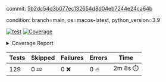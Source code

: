 commit: [5b2dc54d3b077ec132654d8d04eb7244e24ca64b](https://github.com/rcmdnk/homebrew-file/tree/5b2dc54d3b077ec132654d8d04eb7244e24ca64b)

condition: branch=main, os=macos-latest, python_version=3.9

[![test](https://github.com/rcmdnk/homebrew-file/actions/workflows/test.yml/badge.svg)](https://github.com/rcmdnk/homebrew-file/actions/runs/15961527833)
<a href="https://github.com/rcmdnk/homebrew-file/blob/5b2dc54d3b077ec132654d8d04eb7244e24ca64b/README.md"><img alt="Coverage" src="https://img.shields.io/badge/Coverage-62%25-yellow.svg" /></a><details><summary>Coverage Report </summary><table><tr><th>File</th><th>Stmts</th><th>Miss</th><th>Cover</th><th>Missing</th></tr><tbody><tr><td colspan="5"><b>bin</b></td></tr><tr><td>&nbsp; &nbsp;<a href="https://github.com/rcmdnk/homebrew-file/blob/5b2dc54d3b077ec132654d8d04eb7244e24ca64b/bin/brew-file">brew-file</a></td><td>2162</td><td>815</td><td>62%</td><td><a href="https://github.com/rcmdnk/homebrew-file/blob/5b2dc54d3b077ec132654d8d04eb7244e24ca64b/bin/brew-file#L56-L62">56&ndash;62</a>, <a href="https://github.com/rcmdnk/homebrew-file/blob/5b2dc54d3b077ec132654d8d04eb7244e24ca64b/bin/brew-file#L149">149</a>, <a href="https://github.com/rcmdnk/homebrew-file/blob/5b2dc54d3b077ec132654d8d04eb7244e24ca64b/bin/brew-file#L161">161</a>, <a href="https://github.com/rcmdnk/homebrew-file/blob/5b2dc54d3b077ec132654d8d04eb7244e24ca64b/bin/brew-file#L164">164</a>, <a href="https://github.com/rcmdnk/homebrew-file/blob/5b2dc54d3b077ec132654d8d04eb7244e24ca64b/bin/brew-file#L213">213</a>, <a href="https://github.com/rcmdnk/homebrew-file/blob/5b2dc54d3b077ec132654d8d04eb7244e24ca64b/bin/brew-file#L307">307</a>, <a href="https://github.com/rcmdnk/homebrew-file/blob/5b2dc54d3b077ec132654d8d04eb7244e24ca64b/bin/brew-file#L310">310</a>, <a href="https://github.com/rcmdnk/homebrew-file/blob/5b2dc54d3b077ec132654d8d04eb7244e24ca64b/bin/brew-file#L378-L380">378&ndash;380</a>, <a href="https://github.com/rcmdnk/homebrew-file/blob/5b2dc54d3b077ec132654d8d04eb7244e24ca64b/bin/brew-file#L389-L390">389&ndash;390</a>, <a href="https://github.com/rcmdnk/homebrew-file/blob/5b2dc54d3b077ec132654d8d04eb7244e24ca64b/bin/brew-file#L484">484</a>, <a href="https://github.com/rcmdnk/homebrew-file/blob/5b2dc54d3b077ec132654d8d04eb7244e24ca64b/bin/brew-file#L490-L493">490&ndash;493</a>, <a href="https://github.com/rcmdnk/homebrew-file/blob/5b2dc54d3b077ec132654d8d04eb7244e24ca64b/bin/brew-file#L531-L555">531&ndash;555</a>, <a href="https://github.com/rcmdnk/homebrew-file/blob/5b2dc54d3b077ec132654d8d04eb7244e24ca64b/bin/brew-file#L559-L567">559&ndash;567</a>, <a href="https://github.com/rcmdnk/homebrew-file/blob/5b2dc54d3b077ec132654d8d04eb7244e24ca64b/bin/brew-file#L693">693</a>, <a href="https://github.com/rcmdnk/homebrew-file/blob/5b2dc54d3b077ec132654d8d04eb7244e24ca64b/bin/brew-file#L813-L817">813&ndash;817</a>, <a href="https://github.com/rcmdnk/homebrew-file/blob/5b2dc54d3b077ec132654d8d04eb7244e24ca64b/bin/brew-file#L830-L835">830&ndash;835</a>, <a href="https://github.com/rcmdnk/homebrew-file/blob/5b2dc54d3b077ec132654d8d04eb7244e24ca64b/bin/brew-file#L846">846</a>, <a href="https://github.com/rcmdnk/homebrew-file/blob/5b2dc54d3b077ec132654d8d04eb7244e24ca64b/bin/brew-file#L863">863</a>, <a href="https://github.com/rcmdnk/homebrew-file/blob/5b2dc54d3b077ec132654d8d04eb7244e24ca64b/bin/brew-file#L867-L875">867&ndash;875</a>, <a href="https://github.com/rcmdnk/homebrew-file/blob/5b2dc54d3b077ec132654d8d04eb7244e24ca64b/bin/brew-file#L884-L887">884&ndash;887</a>, <a href="https://github.com/rcmdnk/homebrew-file/blob/5b2dc54d3b077ec132654d8d04eb7244e24ca64b/bin/brew-file#L889-L892">889&ndash;892</a>, <a href="https://github.com/rcmdnk/homebrew-file/blob/5b2dc54d3b077ec132654d8d04eb7244e24ca64b/bin/brew-file#L894-L897">894&ndash;897</a>, <a href="https://github.com/rcmdnk/homebrew-file/blob/5b2dc54d3b077ec132654d8d04eb7244e24ca64b/bin/brew-file#L908-L926">908&ndash;926</a>, <a href="https://github.com/rcmdnk/homebrew-file/blob/5b2dc54d3b077ec132654d8d04eb7244e24ca64b/bin/brew-file#L977-L987">977&ndash;987</a>, <a href="https://github.com/rcmdnk/homebrew-file/blob/5b2dc54d3b077ec132654d8d04eb7244e24ca64b/bin/brew-file#L990-L1017">990&ndash;1017</a>, <a href="https://github.com/rcmdnk/homebrew-file/blob/5b2dc54d3b077ec132654d8d04eb7244e24ca64b/bin/brew-file#L1033-L1048">1033&ndash;1048</a>, <a href="https://github.com/rcmdnk/homebrew-file/blob/5b2dc54d3b077ec132654d8d04eb7244e24ca64b/bin/brew-file#L1090">1090</a>, <a href="https://github.com/rcmdnk/homebrew-file/blob/5b2dc54d3b077ec132654d8d04eb7244e24ca64b/bin/brew-file#L1106-L1111">1106&ndash;1111</a>, <a href="https://github.com/rcmdnk/homebrew-file/blob/5b2dc54d3b077ec132654d8d04eb7244e24ca64b/bin/brew-file#L1115-L1117">1115&ndash;1117</a>, <a href="https://github.com/rcmdnk/homebrew-file/blob/5b2dc54d3b077ec132654d8d04eb7244e24ca64b/bin/brew-file#L1121-L1124">1121&ndash;1124</a>, <a href="https://github.com/rcmdnk/homebrew-file/blob/5b2dc54d3b077ec132654d8d04eb7244e24ca64b/bin/brew-file#L1128-L1130">1128&ndash;1130</a>, <a href="https://github.com/rcmdnk/homebrew-file/blob/5b2dc54d3b077ec132654d8d04eb7244e24ca64b/bin/brew-file#L1134-L1136">1134&ndash;1136</a>, <a href="https://github.com/rcmdnk/homebrew-file/blob/5b2dc54d3b077ec132654d8d04eb7244e24ca64b/bin/brew-file#L1140-L1142">1140&ndash;1142</a>, <a href="https://github.com/rcmdnk/homebrew-file/blob/5b2dc54d3b077ec132654d8d04eb7244e24ca64b/bin/brew-file#L1146-L1148">1146&ndash;1148</a>, <a href="https://github.com/rcmdnk/homebrew-file/blob/5b2dc54d3b077ec132654d8d04eb7244e24ca64b/bin/brew-file#L1152-L1154">1152&ndash;1154</a>, <a href="https://github.com/rcmdnk/homebrew-file/blob/5b2dc54d3b077ec132654d8d04eb7244e24ca64b/bin/brew-file#L1158-L1161">1158&ndash;1161</a>, <a href="https://github.com/rcmdnk/homebrew-file/blob/5b2dc54d3b077ec132654d8d04eb7244e24ca64b/bin/brew-file#L1165-L1167">1165&ndash;1167</a>, <a href="https://github.com/rcmdnk/homebrew-file/blob/5b2dc54d3b077ec132654d8d04eb7244e24ca64b/bin/brew-file#L1185">1185</a>, <a href="https://github.com/rcmdnk/homebrew-file/blob/5b2dc54d3b077ec132654d8d04eb7244e24ca64b/bin/brew-file#L1235-L1237">1235&ndash;1237</a>, <a href="https://github.com/rcmdnk/homebrew-file/blob/5b2dc54d3b077ec132654d8d04eb7244e24ca64b/bin/brew-file#L1240">1240</a>, <a href="https://github.com/rcmdnk/homebrew-file/blob/5b2dc54d3b077ec132654d8d04eb7244e24ca64b/bin/brew-file#L1246">1246</a>, <a href="https://github.com/rcmdnk/homebrew-file/blob/5b2dc54d3b077ec132654d8d04eb7244e24ca64b/bin/brew-file#L1268-L1271">1268&ndash;1271</a>, <a href="https://github.com/rcmdnk/homebrew-file/blob/5b2dc54d3b077ec132654d8d04eb7244e24ca64b/bin/brew-file#L1349">1349</a>, <a href="https://github.com/rcmdnk/homebrew-file/blob/5b2dc54d3b077ec132654d8d04eb7244e24ca64b/bin/brew-file#L1386">1386</a>, <a href="https://github.com/rcmdnk/homebrew-file/blob/5b2dc54d3b077ec132654d8d04eb7244e24ca64b/bin/brew-file#L1423">1423</a>, <a href="https://github.com/rcmdnk/homebrew-file/blob/5b2dc54d3b077ec132654d8d04eb7244e24ca64b/bin/brew-file#L1426">1426</a>, <a href="https://github.com/rcmdnk/homebrew-file/blob/5b2dc54d3b077ec132654d8d04eb7244e24ca64b/bin/brew-file#L1438">1438</a>, <a href="https://github.com/rcmdnk/homebrew-file/blob/5b2dc54d3b077ec132654d8d04eb7244e24ca64b/bin/brew-file#L1440">1440</a>, <a href="https://github.com/rcmdnk/homebrew-file/blob/5b2dc54d3b077ec132654d8d04eb7244e24ca64b/bin/brew-file#L1475-L1476">1475&ndash;1476</a>, <a href="https://github.com/rcmdnk/homebrew-file/blob/5b2dc54d3b077ec132654d8d04eb7244e24ca64b/bin/brew-file#L1481-L1484">1481&ndash;1484</a>, <a href="https://github.com/rcmdnk/homebrew-file/blob/5b2dc54d3b077ec132654d8d04eb7244e24ca64b/bin/brew-file#L1514-L1541">1514&ndash;1541</a>, <a href="https://github.com/rcmdnk/homebrew-file/blob/5b2dc54d3b077ec132654d8d04eb7244e24ca64b/bin/brew-file#L1548">1548</a>, <a href="https://github.com/rcmdnk/homebrew-file/blob/5b2dc54d3b077ec132654d8d04eb7244e24ca64b/bin/brew-file#L1550">1550</a>, <a href="https://github.com/rcmdnk/homebrew-file/blob/5b2dc54d3b077ec132654d8d04eb7244e24ca64b/bin/brew-file#L1559-L1560">1559&ndash;1560</a>, <a href="https://github.com/rcmdnk/homebrew-file/blob/5b2dc54d3b077ec132654d8d04eb7244e24ca64b/bin/brew-file#L1565">1565</a>, <a href="https://github.com/rcmdnk/homebrew-file/blob/5b2dc54d3b077ec132654d8d04eb7244e24ca64b/bin/brew-file#L1571">1571</a>, <a href="https://github.com/rcmdnk/homebrew-file/blob/5b2dc54d3b077ec132654d8d04eb7244e24ca64b/bin/brew-file#L1575-L1586">1575&ndash;1586</a>, <a href="https://github.com/rcmdnk/homebrew-file/blob/5b2dc54d3b077ec132654d8d04eb7244e24ca64b/bin/brew-file#L1589-L1594">1589&ndash;1594</a>, <a href="https://github.com/rcmdnk/homebrew-file/blob/5b2dc54d3b077ec132654d8d04eb7244e24ca64b/bin/brew-file#L1605-L1625">1605&ndash;1625</a>, <a href="https://github.com/rcmdnk/homebrew-file/blob/5b2dc54d3b077ec132654d8d04eb7244e24ca64b/bin/brew-file#L1653">1653</a>, <a href="https://github.com/rcmdnk/homebrew-file/blob/5b2dc54d3b077ec132654d8d04eb7244e24ca64b/bin/brew-file#L1692-L1699">1692&ndash;1699</a>, <a href="https://github.com/rcmdnk/homebrew-file/blob/5b2dc54d3b077ec132654d8d04eb7244e24ca64b/bin/brew-file#L1706-L1714">1706&ndash;1714</a>, <a href="https://github.com/rcmdnk/homebrew-file/blob/5b2dc54d3b077ec132654d8d04eb7244e24ca64b/bin/brew-file#L1730">1730</a>, <a href="https://github.com/rcmdnk/homebrew-file/blob/5b2dc54d3b077ec132654d8d04eb7244e24ca64b/bin/brew-file#L1740">1740</a>, <a href="https://github.com/rcmdnk/homebrew-file/blob/5b2dc54d3b077ec132654d8d04eb7244e24ca64b/bin/brew-file#L1746">1746</a>, <a href="https://github.com/rcmdnk/homebrew-file/blob/5b2dc54d3b077ec132654d8d04eb7244e24ca64b/bin/brew-file#L1756">1756</a>, <a href="https://github.com/rcmdnk/homebrew-file/blob/5b2dc54d3b077ec132654d8d04eb7244e24ca64b/bin/brew-file#L1765-L1766">1765&ndash;1766</a>, <a href="https://github.com/rcmdnk/homebrew-file/blob/5b2dc54d3b077ec132654d8d04eb7244e24ca64b/bin/brew-file#L1770">1770</a>, <a href="https://github.com/rcmdnk/homebrew-file/blob/5b2dc54d3b077ec132654d8d04eb7244e24ca64b/bin/brew-file#L1776">1776</a>, <a href="https://github.com/rcmdnk/homebrew-file/blob/5b2dc54d3b077ec132654d8d04eb7244e24ca64b/bin/brew-file#L1782-L1786">1782&ndash;1786</a>, <a href="https://github.com/rcmdnk/homebrew-file/blob/5b2dc54d3b077ec132654d8d04eb7244e24ca64b/bin/brew-file#L1802-L1809">1802&ndash;1809</a>, <a href="https://github.com/rcmdnk/homebrew-file/blob/5b2dc54d3b077ec132654d8d04eb7244e24ca64b/bin/brew-file#L1816-L1820">1816&ndash;1820</a>, <a href="https://github.com/rcmdnk/homebrew-file/blob/5b2dc54d3b077ec132654d8d04eb7244e24ca64b/bin/brew-file#L1824">1824</a>, <a href="https://github.com/rcmdnk/homebrew-file/blob/5b2dc54d3b077ec132654d8d04eb7244e24ca64b/bin/brew-file#L1837-L1838">1837&ndash;1838</a>, <a href="https://github.com/rcmdnk/homebrew-file/blob/5b2dc54d3b077ec132654d8d04eb7244e24ca64b/bin/brew-file#L1859-L1967">1859&ndash;1967</a>, <a href="https://github.com/rcmdnk/homebrew-file/blob/5b2dc54d3b077ec132654d8d04eb7244e24ca64b/bin/brew-file#L1970-L1979">1970&ndash;1979</a>, <a href="https://github.com/rcmdnk/homebrew-file/blob/5b2dc54d3b077ec132654d8d04eb7244e24ca64b/bin/brew-file#L1992">1992</a>, <a href="https://github.com/rcmdnk/homebrew-file/blob/5b2dc54d3b077ec132654d8d04eb7244e24ca64b/bin/brew-file#L1997">1997</a>, <a href="https://github.com/rcmdnk/homebrew-file/blob/5b2dc54d3b077ec132654d8d04eb7244e24ca64b/bin/brew-file#L2002-L2041">2002&ndash;2041</a>, <a href="https://github.com/rcmdnk/homebrew-file/blob/5b2dc54d3b077ec132654d8d04eb7244e24ca64b/bin/brew-file#L2051-L2078">2051&ndash;2078</a>, <a href="https://github.com/rcmdnk/homebrew-file/blob/5b2dc54d3b077ec132654d8d04eb7244e24ca64b/bin/brew-file#L2082-L2148">2082&ndash;2148</a>, <a href="https://github.com/rcmdnk/homebrew-file/blob/5b2dc54d3b077ec132654d8d04eb7244e24ca64b/bin/brew-file#L2155-L2158">2155&ndash;2158</a>, <a href="https://github.com/rcmdnk/homebrew-file/blob/5b2dc54d3b077ec132654d8d04eb7244e24ca64b/bin/brew-file#L2167-L2170">2167&ndash;2170</a>, <a href="https://github.com/rcmdnk/homebrew-file/blob/5b2dc54d3b077ec132654d8d04eb7244e24ca64b/bin/brew-file#L2179-L2182">2179&ndash;2182</a>, <a href="https://github.com/rcmdnk/homebrew-file/blob/5b2dc54d3b077ec132654d8d04eb7244e24ca64b/bin/brew-file#L2191-L2212">2191&ndash;2212</a>, <a href="https://github.com/rcmdnk/homebrew-file/blob/5b2dc54d3b077ec132654d8d04eb7244e24ca64b/bin/brew-file#L2222-L2240">2222&ndash;2240</a>, <a href="https://github.com/rcmdnk/homebrew-file/blob/5b2dc54d3b077ec132654d8d04eb7244e24ca64b/bin/brew-file#L2249-L2259">2249&ndash;2259</a>, <a href="https://github.com/rcmdnk/homebrew-file/blob/5b2dc54d3b077ec132654d8d04eb7244e24ca64b/bin/brew-file#L2262-L2277">2262&ndash;2277</a>, <a href="https://github.com/rcmdnk/homebrew-file/blob/5b2dc54d3b077ec132654d8d04eb7244e24ca64b/bin/brew-file#L2280-L2292">2280&ndash;2292</a>, <a href="https://github.com/rcmdnk/homebrew-file/blob/5b2dc54d3b077ec132654d8d04eb7244e24ca64b/bin/brew-file#L2299">2299</a>, <a href="https://github.com/rcmdnk/homebrew-file/blob/5b2dc54d3b077ec132654d8d04eb7244e24ca64b/bin/brew-file#L2303-L2310">2303&ndash;2310</a>, <a href="https://github.com/rcmdnk/homebrew-file/blob/5b2dc54d3b077ec132654d8d04eb7244e24ca64b/bin/brew-file#L2317-L2318">2317&ndash;2318</a>, <a href="https://github.com/rcmdnk/homebrew-file/blob/5b2dc54d3b077ec132654d8d04eb7244e24ca64b/bin/brew-file#L2347">2347</a>, <a href="https://github.com/rcmdnk/homebrew-file/blob/5b2dc54d3b077ec132654d8d04eb7244e24ca64b/bin/brew-file#L2353">2353</a>, <a href="https://github.com/rcmdnk/homebrew-file/blob/5b2dc54d3b077ec132654d8d04eb7244e24ca64b/bin/brew-file#L2361-L2365">2361&ndash;2365</a>, <a href="https://github.com/rcmdnk/homebrew-file/blob/5b2dc54d3b077ec132654d8d04eb7244e24ca64b/bin/brew-file#L2376-L2379">2376&ndash;2379</a>, <a href="https://github.com/rcmdnk/homebrew-file/blob/5b2dc54d3b077ec132654d8d04eb7244e24ca64b/bin/brew-file#L2386">2386</a>, <a href="https://github.com/rcmdnk/homebrew-file/blob/5b2dc54d3b077ec132654d8d04eb7244e24ca64b/bin/brew-file#L2393">2393</a>, <a href="https://github.com/rcmdnk/homebrew-file/blob/5b2dc54d3b077ec132654d8d04eb7244e24ca64b/bin/brew-file#L2397">2397</a>, <a href="https://github.com/rcmdnk/homebrew-file/blob/5b2dc54d3b077ec132654d8d04eb7244e24ca64b/bin/brew-file#L2418-L2451">2418&ndash;2451</a>, <a href="https://github.com/rcmdnk/homebrew-file/blob/5b2dc54d3b077ec132654d8d04eb7244e24ca64b/bin/brew-file#L2471">2471</a>, <a href="https://github.com/rcmdnk/homebrew-file/blob/5b2dc54d3b077ec132654d8d04eb7244e24ca64b/bin/brew-file#L2488-L2489">2488&ndash;2489</a>, <a href="https://github.com/rcmdnk/homebrew-file/blob/5b2dc54d3b077ec132654d8d04eb7244e24ca64b/bin/brew-file#L2493">2493</a>, <a href="https://github.com/rcmdnk/homebrew-file/blob/5b2dc54d3b077ec132654d8d04eb7244e24ca64b/bin/brew-file#L2498-L2499">2498&ndash;2499</a>, <a href="https://github.com/rcmdnk/homebrew-file/blob/5b2dc54d3b077ec132654d8d04eb7244e24ca64b/bin/brew-file#L2505-L2525">2505&ndash;2525</a>, <a href="https://github.com/rcmdnk/homebrew-file/blob/5b2dc54d3b077ec132654d8d04eb7244e24ca64b/bin/brew-file#L2529-L2539">2529&ndash;2539</a>, <a href="https://github.com/rcmdnk/homebrew-file/blob/5b2dc54d3b077ec132654d8d04eb7244e24ca64b/bin/brew-file#L2542">2542</a>, <a href="https://github.com/rcmdnk/homebrew-file/blob/5b2dc54d3b077ec132654d8d04eb7244e24ca64b/bin/brew-file#L2558">2558</a>, <a href="https://github.com/rcmdnk/homebrew-file/blob/5b2dc54d3b077ec132654d8d04eb7244e24ca64b/bin/brew-file#L2562-L2568">2562&ndash;2568</a>, <a href="https://github.com/rcmdnk/homebrew-file/blob/5b2dc54d3b077ec132654d8d04eb7244e24ca64b/bin/brew-file#L2570">2570</a>, <a href="https://github.com/rcmdnk/homebrew-file/blob/5b2dc54d3b077ec132654d8d04eb7244e24ca64b/bin/brew-file#L2576">2576</a>, <a href="https://github.com/rcmdnk/homebrew-file/blob/5b2dc54d3b077ec132654d8d04eb7244e24ca64b/bin/brew-file#L2605-L2617">2605&ndash;2617</a>, <a href="https://github.com/rcmdnk/homebrew-file/blob/5b2dc54d3b077ec132654d8d04eb7244e24ca64b/bin/brew-file#L2633-L2634">2633&ndash;2634</a>, <a href="https://github.com/rcmdnk/homebrew-file/blob/5b2dc54d3b077ec132654d8d04eb7244e24ca64b/bin/brew-file#L2636">2636</a>, <a href="https://github.com/rcmdnk/homebrew-file/blob/5b2dc54d3b077ec132654d8d04eb7244e24ca64b/bin/brew-file#L2646">2646</a>, <a href="https://github.com/rcmdnk/homebrew-file/blob/5b2dc54d3b077ec132654d8d04eb7244e24ca64b/bin/brew-file#L2661-L2908">2661&ndash;2908</a>, <a href="https://github.com/rcmdnk/homebrew-file/blob/5b2dc54d3b077ec132654d8d04eb7244e24ca64b/bin/brew-file#L2928-L2930">2928&ndash;2930</a>, <a href="https://github.com/rcmdnk/homebrew-file/blob/5b2dc54d3b077ec132654d8d04eb7244e24ca64b/bin/brew-file#L2939-L2949">2939&ndash;2949</a>, <a href="https://github.com/rcmdnk/homebrew-file/blob/5b2dc54d3b077ec132654d8d04eb7244e24ca64b/bin/brew-file#L2961-L2967">2961&ndash;2967</a>, <a href="https://github.com/rcmdnk/homebrew-file/blob/5b2dc54d3b077ec132654d8d04eb7244e24ca64b/bin/brew-file#L2979-L2993">2979&ndash;2993</a>, <a href="https://github.com/rcmdnk/homebrew-file/blob/5b2dc54d3b077ec132654d8d04eb7244e24ca64b/bin/brew-file#L2999-L3036">2999&ndash;3036</a>, <a href="https://github.com/rcmdnk/homebrew-file/blob/5b2dc54d3b077ec132654d8d04eb7244e24ca64b/bin/brew-file#L3044-L3068">3044&ndash;3068</a>, <a href="https://github.com/rcmdnk/homebrew-file/blob/5b2dc54d3b077ec132654d8d04eb7244e24ca64b/bin/brew-file#L3072-L3085">3072&ndash;3085</a>, <a href="https://github.com/rcmdnk/homebrew-file/blob/5b2dc54d3b077ec132654d8d04eb7244e24ca64b/bin/brew-file#L3089-L3102">3089&ndash;3102</a>, <a href="https://github.com/rcmdnk/homebrew-file/blob/5b2dc54d3b077ec132654d8d04eb7244e24ca64b/bin/brew-file#L3106">3106</a>, <a href="https://github.com/rcmdnk/homebrew-file/blob/5b2dc54d3b077ec132654d8d04eb7244e24ca64b/bin/brew-file#L3136-L3137">3136&ndash;3137</a>, <a href="https://github.com/rcmdnk/homebrew-file/blob/5b2dc54d3b077ec132654d8d04eb7244e24ca64b/bin/brew-file#L3228">3228</a>, <a href="https://github.com/rcmdnk/homebrew-file/blob/5b2dc54d3b077ec132654d8d04eb7244e24ca64b/bin/brew-file#L3230">3230</a>, <a href="https://github.com/rcmdnk/homebrew-file/blob/5b2dc54d3b077ec132654d8d04eb7244e24ca64b/bin/brew-file#L3235-L3246">3235&ndash;3246</a>, <a href="https://github.com/rcmdnk/homebrew-file/blob/5b2dc54d3b077ec132654d8d04eb7244e24ca64b/bin/brew-file#L3262">3262</a>, <a href="https://github.com/rcmdnk/homebrew-file/blob/5b2dc54d3b077ec132654d8d04eb7244e24ca64b/bin/brew-file#L3280-L3297">3280&ndash;3297</a>, <a href="https://github.com/rcmdnk/homebrew-file/blob/5b2dc54d3b077ec132654d8d04eb7244e24ca64b/bin/brew-file#L3320">3320</a>, <a href="https://github.com/rcmdnk/homebrew-file/blob/5b2dc54d3b077ec132654d8d04eb7244e24ca64b/bin/brew-file#L3326">3326</a>, <a href="https://github.com/rcmdnk/homebrew-file/blob/5b2dc54d3b077ec132654d8d04eb7244e24ca64b/bin/brew-file#L3330-L3341">3330&ndash;3341</a>, <a href="https://github.com/rcmdnk/homebrew-file/blob/5b2dc54d3b077ec132654d8d04eb7244e24ca64b/bin/brew-file#L3350">3350</a>, <a href="https://github.com/rcmdnk/homebrew-file/blob/5b2dc54d3b077ec132654d8d04eb7244e24ca64b/bin/brew-file#L3362">3362</a>, <a href="https://github.com/rcmdnk/homebrew-file/blob/5b2dc54d3b077ec132654d8d04eb7244e24ca64b/bin/brew-file#L3364-L3368">3364&ndash;3368</a>, <a href="https://github.com/rcmdnk/homebrew-file/blob/5b2dc54d3b077ec132654d8d04eb7244e24ca64b/bin/brew-file#L3372-L3375">3372&ndash;3375</a>, <a href="https://github.com/rcmdnk/homebrew-file/blob/5b2dc54d3b077ec132654d8d04eb7244e24ca64b/bin/brew-file#L3378-L3381">3378&ndash;3381</a>, <a href="https://github.com/rcmdnk/homebrew-file/blob/5b2dc54d3b077ec132654d8d04eb7244e24ca64b/bin/brew-file#L3384-L3392">3384&ndash;3392</a>, <a href="https://github.com/rcmdnk/homebrew-file/blob/5b2dc54d3b077ec132654d8d04eb7244e24ca64b/bin/brew-file#L3421-L3428">3421&ndash;3428</a>, <a href="https://github.com/rcmdnk/homebrew-file/blob/5b2dc54d3b077ec132654d8d04eb7244e24ca64b/bin/brew-file#L3439-L3446">3439&ndash;3446</a>, <a href="https://github.com/rcmdnk/homebrew-file/blob/5b2dc54d3b077ec132654d8d04eb7244e24ca64b/bin/brew-file#L3527-L3529">3527&ndash;3529</a>, <a href="https://github.com/rcmdnk/homebrew-file/blob/5b2dc54d3b077ec132654d8d04eb7244e24ca64b/bin/brew-file#L3552">3552</a>, <a href="https://github.com/rcmdnk/homebrew-file/blob/5b2dc54d3b077ec132654d8d04eb7244e24ca64b/bin/brew-file#L3558">3558</a>, <a href="https://github.com/rcmdnk/homebrew-file/blob/5b2dc54d3b077ec132654d8d04eb7244e24ca64b/bin/brew-file#L4121-L4122">4121&ndash;4122</a>, <a href="https://github.com/rcmdnk/homebrew-file/blob/5b2dc54d3b077ec132654d8d04eb7244e24ca64b/bin/brew-file#L4125">4125</a>, <a href="https://github.com/rcmdnk/homebrew-file/blob/5b2dc54d3b077ec132654d8d04eb7244e24ca64b/bin/brew-file#L4129">4129</a>, <a href="https://github.com/rcmdnk/homebrew-file/blob/5b2dc54d3b077ec132654d8d04eb7244e24ca64b/bin/brew-file#L4137">4137</a>, <a href="https://github.com/rcmdnk/homebrew-file/blob/5b2dc54d3b077ec132654d8d04eb7244e24ca64b/bin/brew-file#L4142-L4144">4142&ndash;4144</a>, <a href="https://github.com/rcmdnk/homebrew-file/blob/5b2dc54d3b077ec132654d8d04eb7244e24ca64b/bin/brew-file#L4146-L4148">4146&ndash;4148</a>, <a href="https://github.com/rcmdnk/homebrew-file/blob/5b2dc54d3b077ec132654d8d04eb7244e24ca64b/bin/brew-file#L4153-L4154">4153&ndash;4154</a>, <a href="https://github.com/rcmdnk/homebrew-file/blob/5b2dc54d3b077ec132654d8d04eb7244e24ca64b/bin/brew-file#L4156-L4158">4156&ndash;4158</a>, <a href="https://github.com/rcmdnk/homebrew-file/blob/5b2dc54d3b077ec132654d8d04eb7244e24ca64b/bin/brew-file#L4160-L4161">4160&ndash;4161</a>, <a href="https://github.com/rcmdnk/homebrew-file/blob/5b2dc54d3b077ec132654d8d04eb7244e24ca64b/bin/brew-file#L4163-L4237">4163&ndash;4237</a>, <a href="https://github.com/rcmdnk/homebrew-file/blob/5b2dc54d3b077ec132654d8d04eb7244e24ca64b/bin/brew-file#L4243-L4253">4243&ndash;4253</a></td></tr><tr><td><b>TOTAL</b></td><td><b>2162</b></td><td><b>815</b></td><td><b>62%</b></td><td>&nbsp;</td></tr></tbody></table></details>

| Tests | Skipped | Failures | Errors | Time |
| ----- | ------- | -------- | -------- | ------------------ |
| 129 | 0 :zzz: | 0 :x: | 0 :fire: | 2m 8s :stopwatch: |

